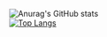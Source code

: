 ![Anurag's GitHub stats](https://github-readme-stats.vercel.app/api?username=xiaolin0429&show_icons=true&theme=radical)
<br>
[![Top Langs](https://github-readme-stats.vercel.app/api/top-langs/?username=xiaolin0429)](https://github.com/anuraghazra/github-readme-stats)

